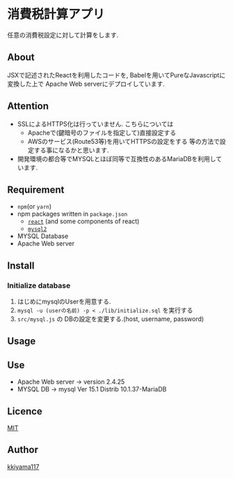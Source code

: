 # 消費税計算アプリ
任意の消費税設定に対して計算をします.

## About
JSXで記述されたReactを利用したコードを, Babelを用いてPureなJavascriptに変換した上で
Apache Web serverにデプロイしています.

## Attention
- SSLによるHTTPS化は行っていません.
こちらについては
  - Apacheで(鍵暗号のファイルを指定して)直接設定する
  - AWSのサービス(Route53等)を用いてHTTPSの設定をする
 等の方法で設定する事になるかと思います.
- 開発環境の都合等でMYSQLとほぼ同等で互換性のあるMariaDBを利用しています.

## Requirement
- `npm`(or `yarn`)
- npm packages written in `package.json`
  - [`react`]() (and some components of react)
  - [`mysql2`](https://github.com/sidorares/node-mysql2)
- MYSQL Database
- Apache Web server

## Install
### Initialize database
1. はじめにmysqlのUserを用意する.
2. `mysql -u (userの名前) -p < ./lib/initialize.sql` を実行する
3. `src/mysql.js` の DBの設定を変更する.(host, username, password)

## Usage

## Use
- Apache Web server -> version 2.4.25
- MYSQL DB -> mysql  Ver 15.1 Distrib 10.1.37-MariaDB

## Licence
[MIT]()

## Author
[kkiyama117](https://github.com/kkiyama117)